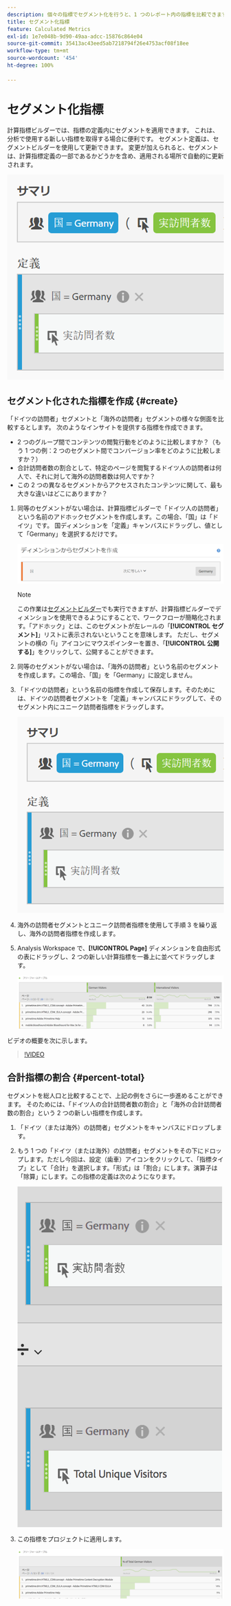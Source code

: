 ```yaml
---
description: 個々の指標でセグメント化を行うと、1 つのレポート内の指標を比較できます。
title: セグメント化指標
feature: Calculated Metrics
exl-id: 1e7e048b-9d90-49aa-adcc-15876c864e04
source-git-commit: 35413ac43eed5ab7218794f26e4753acf08f18ee
workflow-type: tm+mt
source-wordcount: '454'
ht-degree: 100%

---
```


# セグメント化指標

計算指標ビルダーでは、指標の定義内にセグメントを適用できます。 これは、分析で使用する新しい指標を取得する場合に便利です。 セグメント定義は、セグメントビルダーを使用して更新できます。 変更が加えられると、セグメントは、計算指標定義の一部であるかどうかを含め、適用される場所で自動的に更新されます。

![](assets/german-visitors.png)

## セグメント化された指標を作成 {#create}

「ドイツの訪問者」セグメントと「海外の訪問者」セグメントの様々な側面を比較するとします。 次のようなインサイトを提供する指標を作成できます。

* 2 つのグループ間でコンテンツの閲覧行動をどのように比較しますか？（もう 1 つの例：2 つのセグメント間でコンバージョン率をどのように比較しますか？）
* 合計訪問者数の割合として、特定のページを閲覧するドイツ人の訪問者は何人で、それに対して海外の訪問者数は何人ですか？
* この 2 つの異なるセグメントからアクセスされたコンテンツに関して、最も大きな違いはどこにありますか？

1. 同等のセグメントがない場合は、計算指標ビルダーで「ドイツ人の訪問者」という名前のアドホックセグメントを作成します。この場合、「国」は「ドイツ」です。 国ディメンションを「定義」キャンバスにドラッグし、値として「Germany」を選択するだけです。

   ![](assets/segment-from-dimension.png)

   >[!NOTE]
   >
   >この作業は[セグメントビルダー](/help/components/segmentation/segmentation-workflow/seg-build.md)でも実行できますが、計算指標ビルダーでディメンションを使用できるようにすることで、ワークフローが簡略化されます。「アドホック」とは、このセグメントが左レールの「**[!UICONTROL セグメント]**」リストに表示されないということを意味します。 ただし、セグメントの横の「i」アイコンにマウスポインターを置き、「**[!UICONTROL 公開する]**」をクリックして、公開することができます。

1. 同等のセグメントがない場合は、「海外の訪問者」という名前のセグメントを作成します。この場合、「国」を「Germany」に設定しません。
1. 「ドイツの訪問者」という名前の指標を作成して保存します。そのためには、ドイツの訪問者セグメントを「定義」キャンバスにドラッグして、そのセグメント内にユニーク訪問者指標をドラッグします。

   ![](assets/german-visitors.png)

1. 海外の訪問者セグメントとユニーク訪問者指標を使用して手順 3 を繰り返し、海外の訪問者指標を作成します。
1. Analysis Workspace で、**[!UICONTROL Page]** ディメンションを自由形式の表にドラッグし、2 つの新しい計算指標を一番上に並べてドラッグします。

   ![](assets/workspace-pages.png)

ビデオの概要を次に示します。

>[!VIDEO](https://video.tv.adobe.com/v/25407/?quality=12)

## 合計指標の割合 {#percent-total}

セグメントを総人口と比較することで、上記の例をさらに一歩進めることができます。 そのためには、「ドイツ人の合計訪問者数の割合」と「海外の合計訪問者数の割合」という 2 つの新しい指標を作成します。

1. 「ドイツ（または海外）の訪問者」セグメントをキャンバスにドロップします。
1. もう 1 つの「ドイツ（または海外）の訪問者」セグメントをその下にドロップします。ただし今回は、設定（歯車）アイコンをクリックして、「指標タイプ」として「合計」を選択します。「形式」は「割合」にします。演算子は「除算」にします。この指標の定義は次のようになります。

   ![](assets/cm_metric_total.png)

1. この指標をプロジェクトに適用します。

   ![](assets/cm_percent_total.png)
